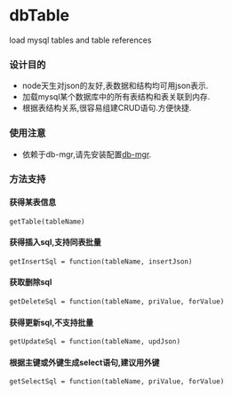# dbTable
load mysql tables and table references

### 设计目的
* node天生对json的友好,表数据和结构均可用json表示.
* 加载mysql某个数据库中的所有表结构和表关联到内存.
* 根据表结构关系,很容易组建CRUD语句.方便快捷.

### 使用注意
* 依赖于db-mgr,请先安装配置[db-mgr](https://github.com/luckyqqk/dbMgr).

### 方法支持

#### 获得某表信息
```
getTable(tableName)
```
#### 获得插入sql,支持同表批量
```
getInsertSql = function(tableName, insertJson)
```
#### 获取删除sql
```
getDeleteSql = function(tableName, priValue, forValue)
```
#### 获得更新sql,不支持批量
```
getUpdateSql = function(tableName, updJson)
```
#### 根据主键或外键生成select语句,建议用外键
```
getSelectSql = function(tableName, priValue, forValue)
```
